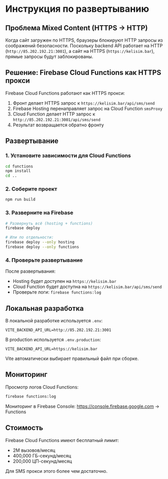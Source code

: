 # Инструкция по развертыванию

## Проблема Mixed Content (HTTPS → HTTP)

Когда сайт загружен по HTTPS, браузеры блокируют HTTP запросы из соображений безопасности. Поскольку backend API работает на HTTP (`http://85.202.192.21:3001`), а сайт на HTTPS (`https://kelisim.bar`), прямые запросы будут заблокированы.

## Решение: Firebase Cloud Functions как HTTPS прокси

Firebase Cloud Functions работают как HTTPS прокси:
1. Фронт делает HTTPS запрос к `https://kelisim.bar/api/sms/send`
2. Firebase Hosting перенаправляет запрос на Cloud Function `smsProxy`
3. Cloud Function делает HTTP запрос к `http://85.202.192.21:3001/api/sms/send`
4. Результат возвращается обратно фронту

## Развертывание

### 1. Установите зависимости для Cloud Functions

```bash
cd functions
npm install
cd ..
```

### 2. Соберите проект

```bash
npm run build
```

### 3. Разверните на Firebase

```bash
# Развернуть всё (hosting + functions)
firebase deploy

# Или по отдельности:
firebase deploy --only hosting
firebase deploy --only functions
```

### 4. Проверьте развертывание

После развертывания:
- Hosting будет доступен на `https://kelisim.bar`
- Cloud Function будет доступна на `https://kelisim.bar/api/sms/send`
- Проверьте логи: `firebase functions:log`

## Локальная разработка

В локальной разработке используется `.env`:
```
VITE_BACKEND_API_URL=http://85.202.192.21:3001
```

В production используется `.env.production`:
```
VITE_BACKEND_API_URL=https://kelisim.bar
```

Vite автоматически выбирает правильный файл при сборке.

## Мониторинг

Просмотр логов Cloud Functions:
```bash
firebase functions:log
```

Мониторинг в Firebase Console:
https://console.firebase.google.com → Functions

## Стоимость

Firebase Cloud Functions имеют бесплатный лимит:
- 2M вызовов/месяц
- 400,000 ГБ-секунд/месяц
- 200,000 ЦП-секунд/месяц

Для SMS прокси этого более чем достаточно.
